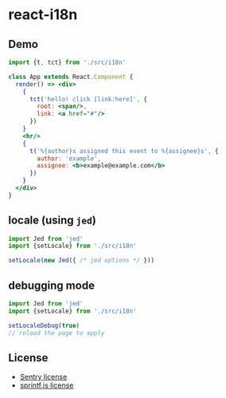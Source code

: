 # react-i18n

## Demo
```jsx
import {t, tct} from './src/i18n'

class App extends React.Component {
  render() => <div>
    {
      tct('hello! click [link:here]', {
        root: <span/>,
        link: <a href="#"/>
      })
    }
    <hr/>
    {
      t('%{author}s assigned this event to %{assignee}s', {
        author: 'example',
        assignee: <b>example@example.com</b>
      })
    }
  </div>
}
```

## locale (using `jed`)
```jsx
import Jed from 'jed'
import {setLocale} from './src/i18n'

setLocale(new Jed({ /* jed options */ }))
```

## debugging mode
```jsx
import Jed from 'jed'
import {setLocale} from './src/i18n'

setLocaleDebug(true)
// reload the page to apply
```

## License

- [Sentry license](./LICENSE-Sentry)
- [sprintf.js license](./LICENSE-sprintfjs)
